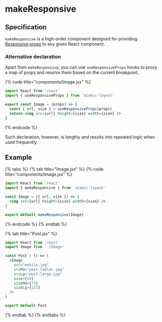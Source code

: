 # makeResponsive

## Specification

`makeResponsive` is a high-order component designed for providing [Responsive props](../../fundamentals/responsive-props.md) to any given React component.

### Alternative declaration

Apart from `makeResponsive`, you can use `useResponsiveProps` hooks to proxy a map of props and resolve them based on the current breakpoint.

{% code title="components/Image.jsx" %}
```jsx
import React from 'react'
import { useResponsiveProps } from 'atomic-layout'

export const Image = (props) => {
  const { url, size } = useResponsiveProps(props)
  return <img src={url} height={size} width={size} />
}
```
{% endcode %}

Such declaration, however, is lengthy and results into repeated logic when used frequently.

## Example

{% tabs %}
{% tab title="Image.jsx" %}
{% code title="components/Image.jsx" %}
```jsx
import React from 'react'
import { makeResponsive } from 'atomic-layout'

const Image = ({ url, size }) => (
  <img src={url} height={size} width={size} />
)

export default makeResponsive(Image)
```
{% endcode %}
{% endtab %}

{% tab title="Post.jsx" %}
```jsx
import React from 'react'
import Image from './Image'

const Post = () => (
  <Image
    src="mobile.jpg"
    srcMd="post-tablet.jpg"
    srcLg="post-large.jpg"
    size={50}
    sizeMd={75}
    sizeLg={125}
  />
)

export default Post
```
{% endtab %}
{% endtabs %}




